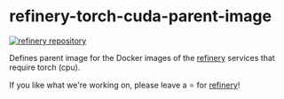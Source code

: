 # refinery-torch-cuda-parent-image
[![refinery repository](https://uploads-ssl.webflow.com/61e47fafb12bd56b40022a49/62c2f30f935f4d37dc864eeb_Kern%20refinery.png)](https://github.com/code-kern-ai/refinery)

Defines parent image for the Docker images of the [refinery](https://github.com/code-kern-ai/refinery) services that require torch (cpu).

If you like what we're working on, please leave a ⭐ for [refinery](https://github.com/code-kern-ai/refinery)!

